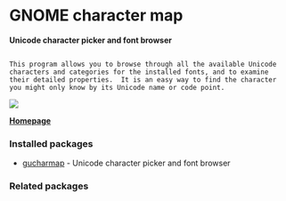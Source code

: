 # GNOME character map

__Unicode character picker and font browser__

```

This program allows you to browse through all the available Unicode
characters and categories for the installed fonts, and to examine
their detailed properties.  It is an easy way to find the character
you might only know by its Unicode name or code point.

```

[![](https://screenshots.debian.net/thumbnail/gucharmap/)](https://screenshots.debian.net/screenshot/gucharmap/)



**[Homepage](https://wiki.gnome.org/Apps/Gucharmap)**

### Installed packages

* [gucharmap](https://packages.debian.org/stretch/gucharmap) - Unicode character picker and font browser

### Related packages

<sub>  </sub>
